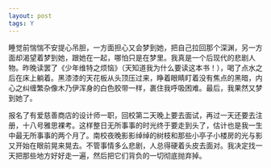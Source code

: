 ```yaml
---
layout: post
tags: Y
---
```


睡觉前惴惴不安提心吊胆，一方面担心又会梦到她，把自己拉回那个深渊，另一方面却渴望着梦到她，跟她在一起，哪怕只是在梦里。我真是一个后现代的悲剧人物。昨晚读罢了《少年维特之烦恼》（天知道我为什么要读这本书！），喝了点水之后在床上躺着。黑漆漆的天花板从头顶压过来，睁着眼睛盯着没有焦点的黑暗，内心之纠缠繁杂像木乃伊浑身的白色胶带一样，裹住我呼吸困难。最后，我果然又梦到她了。

报名了有爱慈善商店的设计师一职，回校第二天晚上要去面试，再过一天还要去注册，十八号雅思裸考。这样整日无所事事的时光终于要走到头了，估计也是我一生中最无所事事的两个月了。南校夜晚影影绰绰的树枝和那些小亭子小楼房的光与影又开始在眼前晃来晃去。不管事情多么悲剧，人总得硬着头皮去面对。我决定找一天把那些地方好好走一遍，然后把它们背负的一切彻底抛弃掉。
